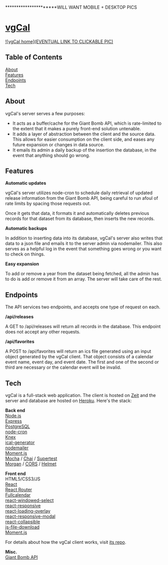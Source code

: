 **********************WILL WANT MOBILE + DESKTOP PICS

# [vgCal](https://vgcal.now.sh/)

[![vgCal home](EVENTUAL LINK TO CLICKABLE PIC)](https://vgcal.now.sh/)

## Table of Contents
[About](#about)
<br>
[Features](#features)
<br>
[Endpoints](#endpoints)
<br>
[Tech](#tech)
 

<a name="about"></a>
## About

vgCal's server serves a few purposes:

* It acts as a buffer/cache for the Giant Bomb API, which is rate-limited to the extent that it makes a purely front-end solution untenable.
* It adds a layer of abstraction between the client and the source data. This allows for easier consumption on the client side, and eases any future expansion or changes in data source.
* It emails its admin a daily backup of the insertion the database, in the event that anything should go wrong.

<a name="features"></a>
## Features

**Automatic updates**

vgCal's server utilizes node-cron to schedule daily retrieval of updated release information from the Giant Bomb API, being careful to run afoul of rate limits by spacing those requests out.

Once it gets that data, it formats it and automatically deletes previous records for that dataset from its database, then inserts the new records.

**Automatic backups**

In addition to inserting data into its database, vgCal's server also writes that data to a json file and emails it to the server admin via nodemailer. This also serves as a helpful log in the event that something goes wrong or you want to check on things.

**Easy expansion**

To add or remove a year from the dataset being fetched, all the admin has to do is add or remove it from an array. The server will take care of the rest.

<a name="endpoints"></a>
## Endpoints

The API services two endpoints, and accepts one type of request on each.

**/api/releases**

A GET to /api/releases will return all records in the database. This endpoint does not accept any other requests.

**/api/favorites**

A POST to /api/favorites will return an ics file generated using an input object generated by the vgCal client. That object consists of a calendar event name, event day, and event date. The first and one of the second or third are necessary or the calendar event will be invalid.

<a name="tech"></a>
## Tech

vgCal is a full-stack web application. The client is hosted on [Zeit](https://zeit.co/home) and the server and database are hosted on [Heroku](https://www.heroku.com). Here's the stack:

**Back end**
<br>
[Node.js](https://nodejs.org/en/)
<br>
[Express](https://expressjs.com/)
<br>
[PostgreSQL](https://www.postgresql.org/)
<br>
[node-cron](https://github.com/node-cron/node-cron)
<br>
[Knex](https://knexjs.org/)
<br>
[ical-generator](https://www.npmjs.com/package/ical-generator)
<br>
[nodemailer](https://nodemailer.com/about/)
<br>
[Moment.js](https://momentjs.com/)
<br>
[Mocha](https://mochajs.org/) / [Chai](https://www.chaijs.com/) / [Supertest](https://github.com/visionmedia/supertest)
<br>
[Morgan](https://github.com/expressjs/morgan) / [CORS](https://github.com/expressjs/cors) / [Helmet](https://github.com/helmetjs/helmet)

**Front end**
<br>
HTML5/CSS3/JS
<br>
[React](https://reactjs.org/)
<br>
[React Router](https://reacttraining.com/react-router/)
<br>
[Fullcalendar](https://fullcalendar.io/)
<br>
[react-windowed-select](https://www.npmjs.com/package/react-windowed-select)
<br>
[react-responsive](https://www.npmjs.com/package/react-responsive)
<br>
[react-loading-overlay](https://www.npmjs.com/package/react-loading-overlay)
<br>
[react-responsive-modal](https://www.npmjs.com/package/react-responsive-modal)
<br>
[react-collapsible](https://www.npmjs.com/package/react-collapsible)
<br>
[js-file-download](https://www.npmjs.com/package/js-file-download)
<br>
[Moment.js](https://momentjs.com/)

For details about how the vgCal client works, visit [its repo](https://github.com/bradbautista/vgcal-client).

**Misc.**
<br>
[Giant Bomb API](https://www.giantbomb.com/api/)
